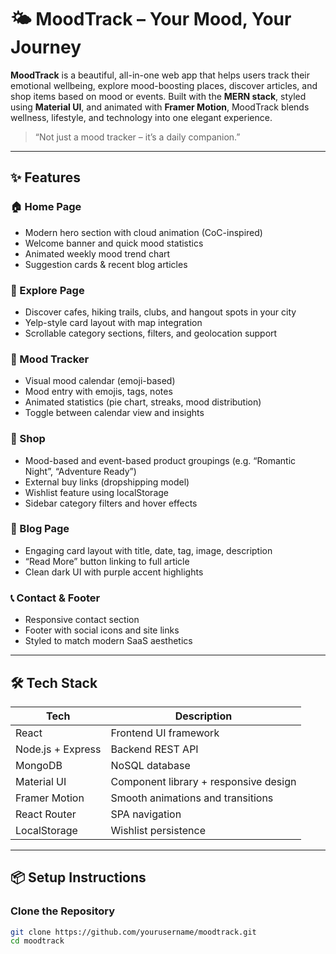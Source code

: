 # 🌤️ MoodTrack – Your Mood, Your Journey

**MoodTrack** is a beautiful, all-in-one web app that helps users track their emotional wellbeing, explore mood-boosting places, discover articles, and shop items based on mood or events. Built with the **MERN stack**, styled using **Material UI**, and animated with **Framer Motion**, MoodTrack blends wellness, lifestyle, and technology into one elegant experience.

> “Not just a mood tracker – it’s a daily companion.”

---

## ✨ Features

### 🏠 Home Page
- Modern hero section with cloud animation (CoC-inspired)
- Welcome banner and quick mood statistics
- Animated weekly mood trend chart
- Suggestion cards & recent blog articles

### 📍 Explore Page
- Discover cafes, hiking trails, clubs, and hangout spots in your city
- Yelp-style card layout with map integration
- Scrollable category sections, filters, and geolocation support

### 📅 Mood Tracker
- Visual mood calendar (emoji-based)
- Mood entry with emojis, tags, notes
- Animated statistics (pie chart, streaks, mood distribution)
- Toggle between calendar view and insights

### 🛒 Shop
- Mood-based and event-based product groupings (e.g. “Romantic Night”, “Adventure Ready”)
- External buy links (dropshipping model)
- Wishlist feature using localStorage
- Sidebar category filters and hover effects

### 📰 Blog Page
- Engaging card layout with title, date, tag, image, description
- “Read More” button linking to full article
- Clean dark UI with purple accent highlights

### 📞 Contact & Footer
- Responsive contact section
- Footer with social icons and site links
- Styled to match modern SaaS aesthetics

---

## 🛠️ Tech Stack

| Tech         | Description                            |
|--------------|----------------------------------------|
| React        | Frontend UI framework                  |
| Node.js + Express | Backend REST API                   |
| MongoDB      | NoSQL database                         |
| Material UI  | Component library + responsive design  |
| Framer Motion| Smooth animations and transitions      |
| React Router | SPA navigation                         |
| LocalStorage | Wishlist persistence                   |

---

## 📦 Setup Instructions

### Clone the Repository
```bash
git clone https://github.com/yourusername/moodtrack.git
cd moodtrack
